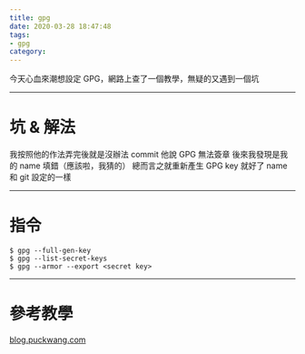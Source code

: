 ```yaml
---
title: gpg
date: 2020-03-28 18:47:48
tags:
- gpg
category:
---
```


今天心血來潮想設定 GPG，網路上查了一個教學，無疑的又遇到一個坑

---

# 坑 & 解法
我按照他的作法弄完後就是沒辦法 commit
他說 GPG 無法簽章
後來我發現是我的 name 填錯（應該啦，我猜的）
總而言之就重新產生 GPG key 就好了
name 和 git 設定的一樣

---

# 指令
```
$ gpg --full-gen-key
$ gpg --list-secret-keys
$ gpg --armor --export <secret key>
```

---

# 參考教學
[blog.puckwang.com](https://blog.puckwang.com/post/2019/sign_git_commit_with_gpg/)
